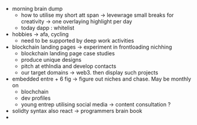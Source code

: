 - morning brain dump
	- how to utilise my short att span -> levewrage small breaks for creativity -> one overlaying highlight per day
	- today dapp : whitelist
- hobbies -> afa, cycling
	- need to be supported by deep work activities
- blockchain landing pages -> experiment in frontloading nichhing
	- blockchain landing page case studies
	- produce unique designs
	- pitch at ethIndia and develop contacts
	- our target domains -> web3. then display such projects
- embedded entre + 6 fig -> figure out niches and chase. May be monthly on
	- blochchain
	- dev profiles
	- young entrep utilising social media -> content consultation ?
- solidty syntax also react -> programmers brain book
-